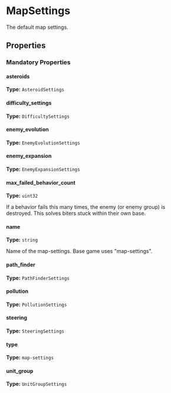# MapSettings

The default map settings.

## Properties

### Mandatory Properties

#### asteroids

**Type:** `AsteroidSettings`



#### difficulty_settings

**Type:** `DifficultySettings`



#### enemy_evolution

**Type:** `EnemyEvolutionSettings`



#### enemy_expansion

**Type:** `EnemyExpansionSettings`



#### max_failed_behavior_count

**Type:** `uint32`

If a behavior fails this many times, the enemy (or enemy group) is destroyed. This solves biters stuck within their own base.

#### name

**Type:** `string`

Name of the map-settings. Base game uses "map-settings".

#### path_finder

**Type:** `PathFinderSettings`



#### pollution

**Type:** `PollutionSettings`



#### steering

**Type:** `SteeringSettings`



#### type

**Type:** `map-settings`



#### unit_group

**Type:** `UnitGroupSettings`



